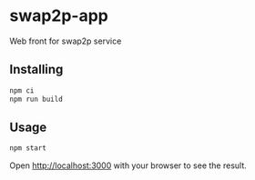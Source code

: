 # swap2p-app
Web front for swap2p service

## Installing

```bash
npm ci
npm run build
```

## Usage

```bash
npm start
```

Open [http://localhost:3000](http://localhost:3000) with your browser to see the result.
